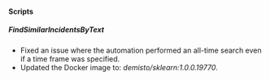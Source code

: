 
#### Scripts
##### FindSimilarIncidentsByText
- Fixed an issue where the automation performed an all-time search even if a time frame was specified.
- Updated the Docker image to: *demisto/sklearn:1.0.0.19770*.
